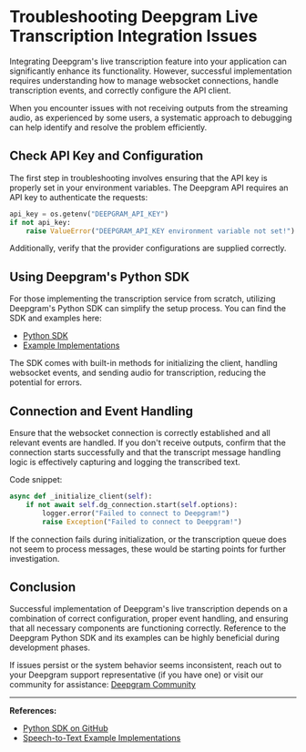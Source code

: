 # Troubleshooting Deepgram Live Transcription Integration Issues

Integrating Deepgram's live transcription feature into your application can significantly enhance its functionality. However, successful implementation requires understanding how to manage websocket connections, handle transcription events, and correctly configure the API client.

When you encounter issues with not receiving outputs from the streaming audio, as experienced by some users, a systematic approach to debugging can help identify and resolve the problem efficiently.

## Check API Key and Configuration

The first step in troubleshooting involves ensuring that the API key is properly set in your environment variables. The Deepgram API requires an API key to authenticate the requests:

```python
api_key = os.getenv("DEEPGRAM_API_KEY")
if not api_key:
    raise ValueError("DEEPGRAM_API_KEY environment variable not set!")
```

Additionally, verify that the provider configurations are supplied correctly.

## Using Deepgram's Python SDK

For those implementing the transcription service from scratch, utilizing Deepgram's Python SDK can simplify the setup process. You can find the SDK and examples here:
- [Python SDK](https://github.com/deepgram/deepgram-python-sdk/)
- [Example Implementations](https://github.com/deepgram/deepgram-python-sdk/tree/main/examples/speech-to-text)

The SDK comes with built-in methods for initializing the client, handling websocket events, and sending audio for transcription, reducing the potential for errors.

## Connection and Event Handling

Ensure that the websocket connection is correctly established and all relevant events are handled. If you don't receive outputs, confirm that the connection starts successfully and that the transcript message handling logic is effectively capturing and logging the transcribed text.

Code snippet:

```python
async def _initialize_client(self):
    if not await self.dg_connection.start(self.options):
        logger.error("Failed to connect to Deepgram!")
        raise Exception("Failed to connect to Deepgram!")
```

If the connection fails during initialization, or the transcription queue does not seem to process messages, these would be starting points for further investigation.

## Conclusion

Successful implementation of Deepgram's live transcription depends on a combination of correct configuration, proper event handling, and ensuring that all necessary components are functioning correctly. Reference to the Deepgram Python SDK and its examples can be highly beneficial during development phases.

If issues persist or the system behavior seems inconsistent, reach out to your Deepgram support representative (if you have one) or visit our community for assistance: [Deepgram Community](https://discord.gg/deepgram)

---

**References:**
- [Python SDK on GitHub](https://github.com/deepgram/deepgram-python-sdk/)
- [Speech-to-Text Example Implementations](https://github.com/deepgram/deepgram-python-sdk/tree/main/examples/speech-to-text)